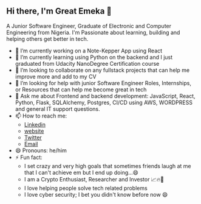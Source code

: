 ## Hi there, I'm Great Emeka 👋

A Junior Software Engineer, Graduate of Electronic and Computer Engineering from Nigeria. I'm Passionate about learning, building and helping others get better in tech.

- 🔭 I’m currently working on a Note-Kepper App using React
- 🌱 I’m currently learning using Python on the backend and I just graduated from Udacity NanoDegree Certification course
- 👯 I’m looking to collaborate on any fullstack projects that can help me improve more and add to my CV
- 🤔 I’m looking for help with junior Software Engineer Roles, Internships, or Resources that can help me become great in tech
- 💬 Ask me about Frontend and backend development: JavaScript, React, Python, Flask, SQLAlchemy, Postgres, CI/CD using AWS, WORDPRESS and general IT support questions.
- 📫 How to reach me:
     * [Linkedin](https://www.linkedin.com/in/emeka-great-chimezie-62927a175)
     * [website](https://greatemeka.netlify.app)
     * [Twitter](https://www.twitter.com/great4codes)
     * [Email](greatestgreatemeka@gmail.com)
- 😄 Pronouns: he/him
- ⚡ Fun fact:
    * I set crazy and very high goals that sometimes friends laugh at me that I can't achieve em but I end up doing...😄
    * I am a Crypto Enthusiast, Researcher and Investor 📈🔥🤑
    * I love helping people solve tech related problems
    * I love cyber security; I bet you didn't know before now 😄

